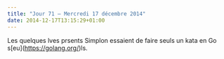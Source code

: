 ```yaml
---
title: "Jour 71 — Mercredi 17 décembre 2014"
date: 2014-12-17T13:15:29+01:00
---
```


Les quelques lves prsents Simplon essaient de faire seuls un kata en Go
s\[eu\](https://golang.org/)ls.


